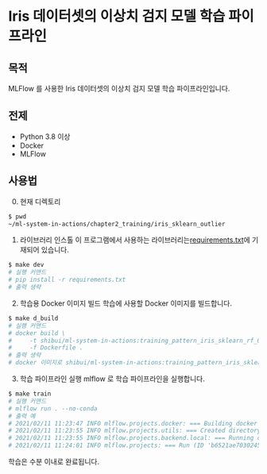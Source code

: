 # Iris 데이터셋의 이상치 검지 모델 학습 파이프라인

## 목적

MLFlow 를 사용한 Iris 데이터셋의 이상치 검지 모델 학습 파이프라인입니다.

## 전제

- Python 3.8 이상
- Docker
- MLFlow

## 사용법

0. 현재 디렉토리

```sh
$ pwd
~/ml-system-in-actions/chapter2_training/iris_sklearn_outlier
```

1. 라이브러리 인스톨
   이 프로그램에서 사용하는 라이브러리는[requirements.txt](./requirements.txt)에 기재되어 있습니다.

```sh
$ make dev
# 실행 커맨드
# pip install -r requirements.txt
# 출력 생략
```

2. 학습용 Docker 이미지 빌드
   학습에 사용할 Docker 이미지를 빌드합니다.

```sh
$ make d_build
# 실행 커맨드
# docker build \
#     -t shibui/ml-system-in-actions:training_pattern_iris_sklearn_rf_0.0.1 \
#     -f Dockerfile .
# 출력 생략
# docker 이미지로 shibui/ml-system-in-actions:training_pattern_iris_sklearn_rf_0.0.1 이 빌드됩니다.
```

3. 학습 파이프라인 실행
   mlflow 로 학습 파이프라인을 실행합니다.

```sh
$ make train
# 실행 커맨드
# mlflow run . --no-conda
# 출력 예
# 2021/02/11 11:23:47 INFO mlflow.projects.docker: === Building docker image iris_sklearn_ocs:6fa928e ===
# 2021/02/11 11:23:55 INFO mlflow.projects.utils: === Created directory /var/folders/v8/bvkzgn8j1ws6y76t4z5nt6280000gn/T/tmpwcy6fg3e for downloading remote URIs passed to arguments of type 'path' ===
# 2021/02/11 11:23:55 INFO mlflow.projects.backend.local: === Running command 'docker run --rm -v ~/book/ml-system-in-actions/chapter2_training/iris_sklearn_outlier/mlruns:/mlflow/tmp/mlruns -v ~/book/ml-system-in-actions/chapter2_training_patterns/iris_sklearn_outlier/mlruns/0/b6521ae70302453e8ab452db2359ad8e/artifacts:~/book/ml-system-in-actions/chapter2_training_patterns/iris_sklearn_outlier/mlruns/0/b6521ae70302453e8ab452db2359ad8e/artifacts -e MLFLOW_RUN_ID=b6521ae70302453e8ab452db2359ad8e -e MLFLOW_TRACKING_URI=file:///mlflow/tmp/mlruns -e MLFLOW_EXPERIMENT_ID=0 iris_sklearn_ocs:6fa928e python -m iris_train' in run with ID 'b6521ae70302453e8ab452db2359ad8e' ===
# 2021/02/11 11:24:01 INFO mlflow.projects: === Run (ID 'b6521ae70302453e8ab452db2359ad8e') succeeded ===
```

학습은 수분 이내로 완료됩니다.
